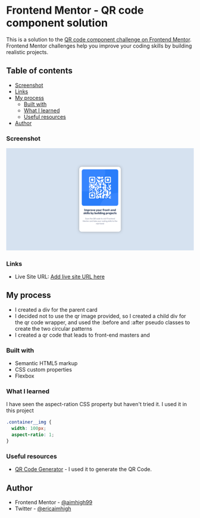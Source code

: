 # Frontend Mentor - QR code component solution

This is a solution to the [QR code component challenge on Frontend Mentor](https://www.frontendmentor.io/challenges/qr-code-component-iux_sIO_H). Frontend Mentor challenges help you improve your coding skills by building realistic projects.

## Table of contents

- [Screenshot](#screenshot)
- [Links](#links)
- [My process](#my-process)
  - [Built with](#built-with)
  - [What I learned](#what-i-learned)
  - [Useful resources](#useful-resources)
- [Author](#author)

### Screenshot

![](./screenshot.png)

### Links

- Live Site URL: [Add live site URL here](https://qr-code-component-ericaimhigh.vercel.app/)

## My process

- I created a div for the parent card
- I decided not to use the qr image provided, so I created a child div for the qr code wrapper, and used the :before and :after pseudo classes to create the two circular patterns
- I created a qr code that leads to front-end masters and

### Built with

- Semantic HTML5 markup
- CSS custom properties
- Flexbox

### What I learned

I have seen the aspect-ration CSS property but haven't tried it. I used it in this project

```css
.container__img {
  width: 100px;
  aspect-ratio: 1;
}
```

### Useful resources

- [QR Code Generator](https://www.the-qrcode-generator.com/) - I used it to generate the QR Code.

## Author

- Frontend Mentor - [@aimhigh99](https://www.frontendmentor.io/profile/aimhigh99)
- Twitter - [@ericaimhigh](https://www.twitter.com/ericaimhigh)
